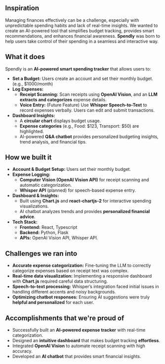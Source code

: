 ## Inspiration  
Managing finances effectively can be a challenge, especially with unpredictable spending habits and lack of real-time insights. We wanted to create an AI-powered tool that simplifies budget tracking, provides smart recommendations, and enhances financial awareness. **Spendly** was born to help users take control of their spending in a seamless and interactive way.

## What it does  
Spendly is an **AI-powered smart spending tracker** that allows users to:  
- **Set a Budget:** Users create an account and set their monthly budget. (e.g., $1000/month)  
- **Log Expenses:**  
  - **Receipt Scanning:** Scan receipts using **OpenAI Vision**, and an **LLM extracts and categorizes** expense details.  
  - **Voice Entry:** (Future Feature) Use **Whisper Speech-to-Text** to record expenses verbally. Users can edit and submit transactions.  
- **Dashboard Insights:**  
  - A **circular chart** displays budget usage.  
  - **Expense categories** (e.g., Food: $123, Transport: $50) are highlighted.  
  - AI-powered **Q&A chatbot** provides personalized budgeting insights, trend analysis, and financial tips.  

## How we built it  
- **Account & Budget Setup:** Users set their monthly budget.  
- **Expense Logging:**  
  - **Computer Vision (OpenAI Vision API)** for receipt scanning and automatic categorization.  
  - **Whisper API** (planned) for speech-based expense entry.  
- **Dashboard & Insights:**  
  - Built using **Chart.js** and **react-chartjs-2** for interactive spending visualizations.  
  - AI chatbot analyzes trends and provides **personalized financial advice**.  
- **Tech Stack:**  
  - **Frontend:** React, Typescript 
  - **Backend:** Python, Flask  
  - **APIs:** OpenAI Vision API, Whisper API. 

## Challenges we ran into  
- **Accurate expense categorization:** Fine-tuning the LLM to correctly categorize expenses based on receipt text was complex.  
- **Real-time data visualization:** Implementing a responsive dashboard with **Chart.js** required careful data structuring.  
- **Speech-to-text processing:** Whisper’s integration faced initial issues in handling different accents and noisy backgrounds.  
- **Optimizing chatbot responses:** Ensuring AI suggestions were truly **helpful and personalized** for each user.  

## Accomplishments that we're proud of  
- Successfully built an **AI-powered expense tracker** with real-time categorization.  
- Designed an **intuitive dashboard** that makes budget tracking **effortless**.  
- Integrated **OpenAI Vision** to automate receipt scanning with high accuracy.  
- Developed an **AI chatbot** that provides smart financial insights.  
